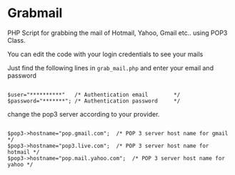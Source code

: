 Grabmail
========

PHP Script for grabbing the mail of Hotmail, Yahoo, Gmail etc.. using POP3 Class.

You can edit the code with your login credentials to see your mails

Just find the following lines in <code>grab_mail.php</code> and enter your email and password

<code>
$user="**********"   /* Authentication email        */
$password="*******"; /* Authentication password     */
</code>

change the pop3 server according to your provider.

<code>
$pop3->hostname="pop.gmail.com";  /* POP 3 server host name for gmail */
$pop3->hostname="pop3.live.com";  /* POP 3 server host name for hotmail */
$pop3->hostname="pop.mail.yahoo.com";  /* POP 3 server host name for yahoo */
</code>
